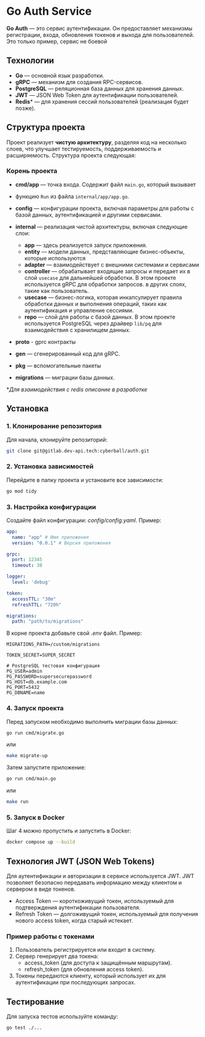 # Go Auth Service

**Go Auth** — это сервис аутентификации. 
Он предоставляет механизмы регистрации, входа, обновления токенов и выхода для пользователей. 
Это только пример, сервис не боевой

## Технологии

- **Go** — основной язык разработки.
- **gRPC** — механизм для создания RPC-сервисов.
- **PostgreSQL** — реляционная база данных для хранения данных.
- **JWT** — JSON Web Token для аутентификации пользователей.
- **Redis*** — для хранения сессий пользователей (реализация будет позже).

## Структура проекта

Проект реализует **чистую архитектуру**, разделяя код на несколько слоев, 
что улучшает тестируемость, поддерживаемость и расширяемость. 
Структура проекта следующая:

### Корень проекта
- **cmd/app** — точка входа. Содержит файл `main.go`, который вызывает 
- функцию `Run` из файла `internal/app/app.go`.

- **config** — конфигурации проекта, включая параметры для работы с базой данных, 
аутентификацией и другими сервисами.
- **internal** — реализация чистой архитектуры, включая следующие слои:
  - **app** — здесь реализуется запуск приложения.
  - **entity** — модели данных, представляющие бизнес-объекты, которые используются
  - **adapter** — взаимодействует с внешними системами и сервисами
  - **controller** — обрабатывает входящие запросы и передает их в слой `usecase` 
    для дальнейшей обработки. В этом проекте используется gRPC для обработки запросов.
  в других слоях, такие как пользователь.
  - **usecase** — бизнес-логика, которая инкапсулирует правила обработки данных и 
  выполнения операций, таких как аутентификация и управление сессиями.
  - **repo** — слой для работы с базой данных. В этом проекте используется PostgreSQL через 
  драйвер `lib/pq` для взаимодействия с хранилищем данных.
- **proto** - gprc контракты
- **gen** — сгенерированный код для gRPC.
- **pkg** — вспомогательные пакеты
- **migrations** — миграции базы данных.

**Для взаимодействия с redis описание в разработке*

## Установка

### 1. Клонирование репозитория

Для начала, клонируйте репозиторий:

```bash
git clone git@gitlab.dev-api.tech:cyberball/auth.git
```

### 2. Установка зависимостей

Перейдите в папку проекта и установите все зависимости:

```bash
go mod tidy
```

### 3. Настройка конфигурации

Создайте файл конфигурации: *config/config.yaml*. Пример:
```yaml
app:
  name: "app" # Имя приложения
  version: "0.0.1" # Версия приложения

grpc:
  port: 12345
  timeout: 30

logger:
  level: 'debug'

token:
  accessTTL: "30m"
  refreshTTL: "720h"

migrations:
  path: "path/to/migrations"
```
В корне проекта добавьте свой *.env* файл. Пример:
```text
MIGRATIONS_PATH=/custom/migrations

TOKEN_SECRET=SUPER_SECRET

# PostgreSQL тестовая конфигурация
PG_USER=admin
PG_PASSWORD=supersecurepassword
PG_HOST=db.example.com
PG_PORT=5432
PG_DBNAME=name
```

### 4. Запуск проекта

Перед запуском необходимо выполнить миграции базы данных:
```bash
go run cmd/migrate.go
```
или
```bash
make migrate-up
```
Затем запустите приложение:
```bash
go run cmd/main.go
```
или
```bash
make run
```

### 5. Запуск в Docker

Шаг 4 можно пропустить и запустить в Docker:
```bash
docker compose up --build
```

## Технология JWT (JSON Web Tokens)

Для аутентификации и авторизации в сервисе используется JWT. JWT позволяет безопасно передавать информацию между
клиентом и сервером в виде токенов.
- Access Token — короткоживущий токен, используемый для подтверждения аутентификации пользователя.
- Refresh Token — долгоживущий токен, используемый для получения нового access token, когда старый истекает.

### Пример работы с токенами
1. Пользователь регистрируется или входит в систему. 
2. Сервер генерирует два токена:
   - access_token (для доступа к защищённым маршрутам).
   - refresh_token (для обновления access token).
3. Токены передаются клиенту, который использует их для аутентификации при последующих запросах.

## Тестирование
Для запуска тестов используйте команду:

```bash
go test ./...
```
